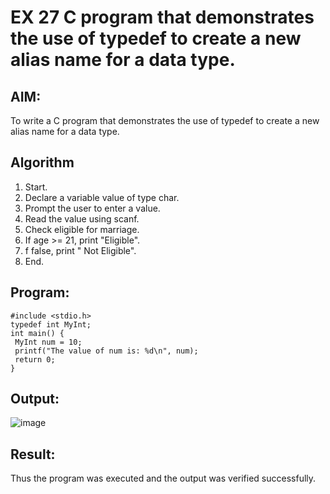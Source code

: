 # EX 27 C program that demonstrates the use of typedef to create a new alias name for a data type.

## AIM:
To write a C program that demonstrates the use of typedef to create a new alias name for a data type.

## Algorithm
1. Start.
2. Declare a variable value of type char.
3. Prompt the user to enter a value.
4. Read the value using scanf.
5. Check eligible for marriage.
6. If age >= 21, print "Eligible".
7. f false, print " Not Eligible".
8. End. 
     

## Program:
```
#include <stdio.h>
typedef int MyInt;
int main() {
 MyInt num = 10;
 printf("The value of num is: %d\n", num);
 return 0;
}

```

## Output:
![image](https://github.com/user-attachments/assets/51562647-1f23-4bc2-a1df-e4985cf66a50)



## Result:
Thus the program was executed and the output was verified successfully.
